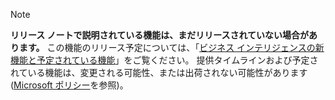  > [!NOTE]
 >  **リリース ノートで説明されている機能は、まだリリースされていない場合があります。**
この機能のリリース予定については、「[ビジネス インテリジェンスの新機能と予定されている機能](/business-applications-release-notes/April19/business-intelligence/planned-features)」をご覧ください。 提供タイムラインおよび予定されている機能は、変更される可能性、または出荷されない可能性があります ([Microsoft ポリシー](https://go.microsoft.com/fwlink/p/?linkid=2007332)を参照)。 
